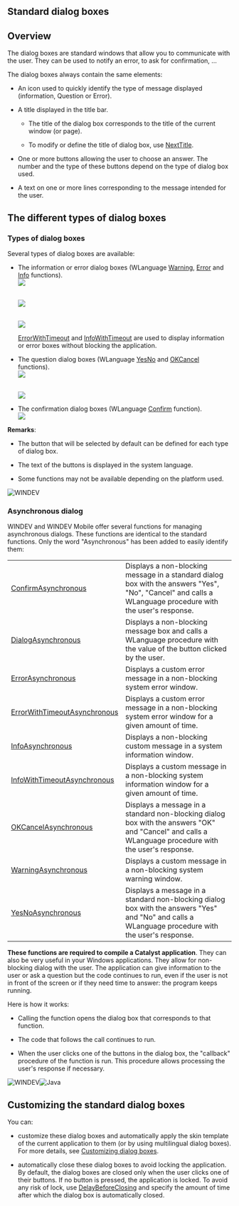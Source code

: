 
## Standard dialog boxes
			



<a name="NOTE1"></a>
<a name="NOTE1_1"></a>


## Overview
<a name="overview_ELTTEXTE000161"></a>
The dialog boxes are standard windows that allow you to communicate with the user. They can be used to notify an error, to ask for confirmation, ...

The dialog boxes always contain the same elements:

- An icon used to quickly identify the type of message displayed (information, Question or Error).

- A title displayed in the title bar. 

	- The title of the dialog box corresponds to the title of the current window (or page).
			

	- To modify or define the title of dialog box, use [NextTitle](../WDLang1/3038043.md).




- One or more buttons allowing the user to choose an answer. The number and the type of these buttons depend on the type of dialog box used.

- A text on one or more lines corresponding to the message intended for the user.




<a name="NOTE2"></a>
<a name="NOTE2_1"></a>


## The different types of dialog boxes
<a name="the_different_types_dialog_boxes_ELTTEXTE000198"></a>


### Types of dialog boxes
<a name="types_dialog_boxes_ELTPARAGRAPHE000026"></a>

Several types of dialog boxes are available:

- The information or error dialog boxes (WLanguage [Warning](../WDLang1/3021009.md), [Error](../WDLang1/3021013.md) and [Info](../WDLang1/3021011.md) functions). 
	<br>![](https://doc.pcsoft.fr/en-US/images/image.awp?langid=3&name=fonctions_dialogue%20-%20HC%20N%B0004.gif)

	<br>![](https://doc.pcsoft.fr/en-US/images/image.awp?langid=3&name=fonctions_dialogue%20-%20HC%20N%B0003.gif)

	<br>![](https://doc.pcsoft.fr/en-US/images/image.awp?langid=3&name=fonctions_dialogue%20-%20HC%20N%B0002.gif)

	[ErrorWithTimeout](../WDLang1/1000020529.md) and [InfoWithTimeout](../WDLang1/1000020528.md) are used to display information or error boxes without blocking the application. 

- The question dialog boxes (WLanguage [YesNo](../WDLang1/3021005.md) and [OKCancel](../WDLang1/3021004.md) functions).
	<br>![](https://doc.pcsoft.fr/en-US/images/image.awp?langid=3&name=fonctions_dialogue%20-%20HC%20N%B0007.gif)

	<br>![](https://doc.pcsoft.fr/en-US/images/image.awp?langid=3&name=fonctions_dialogue%20-%20HC%20N%B0006.gif)





- The confirmation dialog boxes (WLanguage [Confirm](../WDLang1/3021007.md) function). 
	<br>![](https://doc.pcsoft.fr/en-US/images/image.awp?langid=3&name=fonctions_dialogue%20-%20HC%20N%B0005.gif)





**Remarks**:

- The button that will be selected by default can be defined for each type of dialog box.

- The text of the buttons is displayed in the system language.

- Some functions may not be available depending on the platform used.



![WINDEV](https://doc.pcsoft.fr/ext/images/us/WD.png) 

### Asynchronous dialog
<a name="asynchronous_dialog_ELTPARAGRAPHE000083"></a>

WINDEV and WINDEV Mobile offer several functions for managing asynchronous dialogs. These functions are identical to the standard functions. Only the word "Asynchronous" has been added to easily identify them: 



|   |   |
| --- | --- |
| [ConfirmAsynchronous](../WDLang1/1000025305.md) | Displays a non-blocking message in a standard dialog box with the answers "Yes", "No", "Cancel" and calls a WLanguage procedure with the user's response. |
| [DialogAsynchronous](../WDLang1/1000025310.md) | Displays a non-blocking message box and calls a WLanguage procedure with the value of the button clicked by the user. |
| [ErrorAsynchronous](../WDLang1/1000025306.md) | Displays a custom error message in a non-blocking system error window. |
| [ErrorWithTimeoutAsynchronous](../WDLang1/1000025428.md) | Displays a custom error message in a non-blocking system error window for a given amount of time. |
| [InfoAsynchronous](../WDLang1/1000025269.md) | Displays a non-blocking custom message in a system information window. |
| [InfoWithTimeoutAsynchronous](../WDLang1/1000025271.md) | Displays a custom message in a non-blocking system information window for a given amount of time. |
| [OKCancelAsynchronous](../WDLang1/1000025308.md) | Displays a message in a standard non-blocking dialog box with the answers "OK" and "Cancel" and calls a WLanguage procedure with the user's response. |
| [WarningAsynchronous](../WDLang1/1000025270.md) | Displays a custom message in a non-blocking system warning window. |
| [YesNoAsynchronous](../WDLang1/1000025272.md) | Displays a message in a standard non-blocking dialog box with the answers "Yes" and "No" and calls a WLanguage procedure with the user's response. |





**These functions are required to compile a Catalyst application**. They can also be very useful in your Windows applications. They allow for non-blocking dialog with the user. The application can give information to the user or ask a question but the code continues to run, even if the user is not in front of the screen or if they need time to answer: the program keeps running. 

Here is how it works: 

- Calling the function opens the dialog box that corresponds to that function. 

- The code that follows the call continues to run. 

- When the user clicks one of the buttons in the dialog box, the "callback" procedure of the function is run. This procedure allows processing the user's response if necessary. 




<a name="NOTE3"></a>
<a name="NOTE3_1"></a>
![WINDEV](https://doc.pcsoft.fr/ext/images/us/WD.png)![Java](https://doc.pcsoft.fr/ext/images/us/JAVA.png) 

## Customizing the standard dialog boxes
<a name="customizing_the_standard_dialog_boxes_ELTTEXTE000293"></a>
You can:

- customize these dialog boxes and automatically apply the skin template of the current application to them (or by using multilingual dialog boxes). For more details, see [Customizing dialog boxes](../WDLang1/3021003.md).

- automatically close these dialog boxes to avoid locking the application. By default, the dialog boxes are closed only when the user clicks one of their buttons. If no button is pressed, the application is locked. 
	To avoid any risk of lock, use [DelayBeforeClosing](../WDLang1/3038040.md) and specify the amount of time after which the dialog box is automatically closed.





